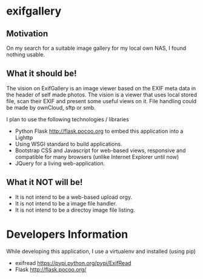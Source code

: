 # exifgallery

## Motivation

On my search for a suitable image gallery for my local own NAS, I found nothing usable. 

## What it should be!

The vision on ExifGallery is an image viewer based on the EXIF meta data in the header of self made photos. The vision is a viewer that uses local stored file, scan their EXIF and present some useful views on it. File handling could be made by ownCloud, sftp or smb. 

I plan to use the following technologies / libraries
* Python Flask http://flask.pocoo.org to embed this application into a Lighttp
* Using WSGI standard to build applications. 
* Bootstrap CSS and Javascript for web-based views, responsive and compatible for many browsers (unlike Internet Explorer until now)
* JQuery for a living web-application. 

## What it NOT will be! 

* It is not intend to be a web-based upload orgy. 
* It is not intend to be a image file handler. 
* It is not intend to be a directoy image file listing. 

# Developers Information

While developing this application, I use a virtualenv and installed (using pip)
* exifread https://pypi.python.org/pypi/ExifRead
* Flask http://flask.pocoo.org/
